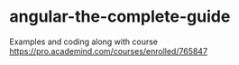# angular-the-complete-guide
Examples and coding along with course https://pro.academind.com/courses/enrolled/765847
